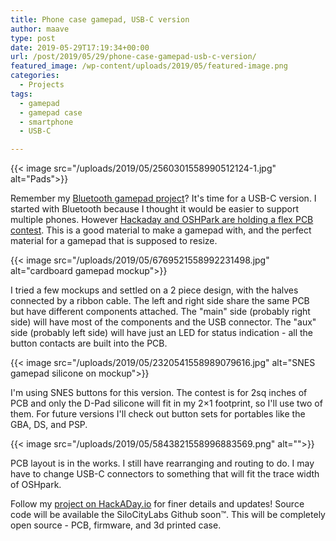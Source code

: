 ```yaml
---
title: Phone case gamepad, USB-C version
author: maave
type: post
date: 2019-05-29T17:19:34+00:00
url: /post/2019/05/29/phone-case-gamepad-usb-c-version/
featured_image: /wp-content/uploads/2019/05/featured-image.png
categories:
  - Projects
tags:
  - gamepad
  - gamepad case
  - smartphone
  - USB-C

---
```


{{< image src="/uploads/2019/05/2560301558990512124-1.jpg" alt="Pads">}}

Remember my [Bluetooth gamepad project][1]? It's time for a USB-C version. I started with Bluetooth because I thought it would be easier to support multiple phones. However [Hackaday and OSHPark are holding a flex PCB contest][2]. This is a good material to make a gamepad with, and the perfect material for a gamepad that is supposed to resize.

<!--more-->

{{< image src="/uploads/2019/05/6769521558992231498.jpg" alt="cardboard gamepad mockup">}}

I tried a few mockups and settled on a 2 piece design, with the halves connected by a ribbon cable. The left and right side share the same PCB but have different components attached. The "main" side (probably right side) will have most of the components and the USB connector. The "aux" side (probably left side) will have just an LED for status indication - all the button contacts are built into the PCB.

{{< image src="/uploads/2019/05/2320541558989079616.jpg" alt="SNES gamepad silicone on mockup">}}

I'm using SNES buttons for this version. The contest is for 2sq inches of PCB and only the D-Pad silicone will fit in my 2&#215;1 footprint, so I'll use two of them. For future versions I'll check out button sets for portables like the GBA, DS, and PSP.

{{< image src="/uploads/2019/05/5843821558996883569.png" alt="">}}

PCB layout is in the works. I still have rearranging and routing to do. I may have to change USB-C connectors to something that will fit the trace width of OSHpark.

Follow my [project on HackADay.io][6] for finer details and updates! Source code will be available the SiloCityLabs Github soon™. This will be completely open source - PCB, firmware, and 3d printed case.

 [1]: https://blog.silocitylabs.com/post/2017/12/18/phone-case-gamepad-wip/
 [2]: https://hackaday.io/contest/163267-flexible-pcb-concept-contest
 [6]: https://hackaday.io/project/165606-usb-c-gamepad-phone-case